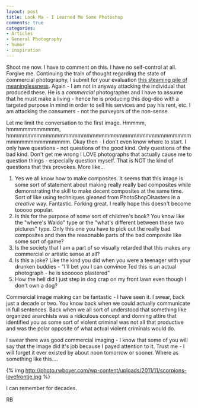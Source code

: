```yaml
---
layout: post
title: Look Ma - I Learned Me Some Photoshop
comments: true
categories:
- Articles
- General Photography
- humor
- inspiration
---
```

Shoot me now. I have to comment on this. I have no self-control at all. Forgive me. Continuing the train of thought regarding the state of commercial photography, I submit for your evaluation <a href="http://www.featureshoot.com/2009/09/john-short-london/">this steaming pile of meaninglessness</a>. Again - I am not in anyway attacking the individual that produced these. He is a <em>commercial</em> photographer and I have to assume that he must make a living - hence he is producing this dog-doo with a targeted purpose in mind in order to sell his services and pay his rent, etc. I am attacking the consumers - not the purveyors of the non-sense.

Let me limit the conversation to the first image. Hmmmm, hmmmmmmmmmmm, hmmmmmmmmmmmmmmmmmmmmmmmmmmmmmmmmmmmmmmmmmmmmmmmmmmmmmm. Okay then - I don't even know where to start. I only have questions - not questions of the good kind. Only questions of the bad kind. Don't get me wrong I LOVE photographs that actually cause me to question things - especially question myself. That is NOT the kind of questions that this provokes. More like...
<ol>
	<li>Yes we all know how to make composites. It seems that this image is some sort of statement about making really really bad composites while demonstrating the skill to make decent composites at the same time. Sort of like using techniques gleaned from PhotoShopDisasters in a <em>creative</em> way. Fantastic. Forking great. I really hope this doesn't become tooooo popular.</li>
	<li>Is this for the purpose of some sort of children's book? You know like the "where's Waldo" type or the "what's different between these two pictures" type. Only this one you have to pick out the really bad composites and then the reasonable parts of the bad composite like some sort of game?</li>
	<li>Is the society that I am a part of so visually retarded that this makes any commercial or artistic sense at all?</li>
	<li>Is this a joke? Like the kind you did when you were a teenager with your drunken buddies - "I'll bet you I can convince Ted this is an actual photograph - he is soooooo plastered"</li>
	<li>How the hell did I just step in dog crap on my front lawn even though I don't own a dog?</li>
</ol>
Commercial image making can be fantastic - I have seen it. I swear, back just a decade or two. You know back when we could actually communicate in full sentences. Back when we all sort of understood that something like organized anarchists was a ridiculous concept and donning attire that identified you as some sort of violent criminal was not all that productive and was the polar opposite of what actual violent criminals would do.

I swear there was good commercial imaging - I know that some of you will say that the image did it's job because I payed attention to it. Trust me - I will forget it ever existed by about noon tomorrow or sooner. Where as something like this....

{% img http://photo.rwboyer.com/wp-content/uploads/2011/11/scorpions-lovefrontje.jpg %}

I can remember for decades.

RB